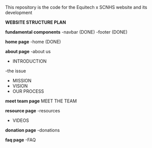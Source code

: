 This repository is the code for the Equitech x SCNHS website and its development

**WEBSITE STRUCTURE PLAN**


**fundamental components**
-navbar (DONE)
-footer (DONE)


**home page**
-home (DONE)


**about page**
-about us
- INTRODUCTION

-the issue
- MISSION
- VISION
- OUR PROCESS


**meet team page**
MEET THE TEAM


**resource page**
-resources
- VIDEOS


**donation page**
-donations


**faq page**
-FAQ
